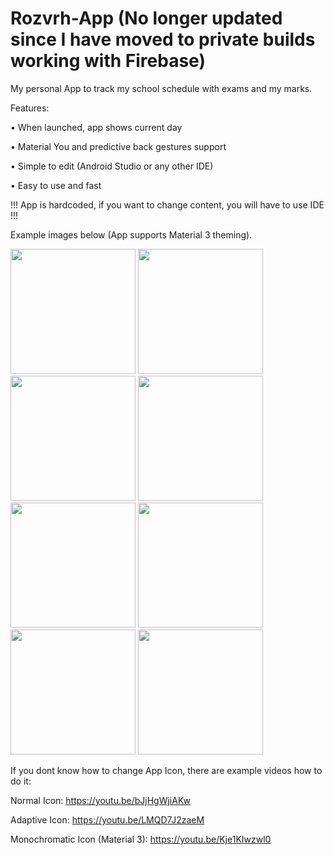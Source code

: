 # Rozvrh-App (No longer updated since I have moved to private builds working with Firebase)

My personal App to track my school schedule with exams and my marks.

Features:

• When launched, app shows current day

• Material You and predictive back gestures support

• Simple to edit (Android Studio or any other IDE)

• Easy to use and fast

!!! App is hardcoded, if you want to change content, you will have to use IDE !!!

Example images below (App supports Material 3 theming).

<img src="https://user-images.githubusercontent.com/26904790/218570066-4a98b8de-674b-4af0-b484-b0f30b2615dd.png" width = "200px"> <img src="https://user-images.githubusercontent.com/26904790/218570071-0922034c-a252-4a4c-b3a8-177417514078.png" width = "200px">
<img src="https://user-images.githubusercontent.com/26904790/218570073-e30a80d2-a5ab-4b1e-83c2-cc87412dc097.png" width = "200px">
<img src="https://user-images.githubusercontent.com/26904790/218570076-ebf31566-5c6b-461f-a21b-2faf5db4aa36.png" width = "200px">
<img src="https://user-images.githubusercontent.com/26904790/218570080-80e493ce-9f8f-4d00-951d-257bc875d2a2.png" width = "200px">
<img src="https://user-images.githubusercontent.com/26904790/218570082-4bf5d1c2-c0a7-41a1-8dfb-a0a70a0fd82c.png" width = "200px">
<img src="https://user-images.githubusercontent.com/26904790/218570083-00767cf2-a383-4b64-9cf0-eaf2e07e4f0e.png" width = "200px">
<img src="https://user-images.githubusercontent.com/26904790/218570087-7f453376-c4e6-4cca-a90c-e788e806ba7b.png" width = "200px">


If you dont know how to change App Icon, there are example videos how to do it:

Normal Icon: https://youtu.be/bJjHgWjiAKw

Adaptive Icon: https://youtu.be/LMQD7J2zaeM

Monochromatic Icon (Material 3): https://youtu.be/Kje1KIwzwl0
